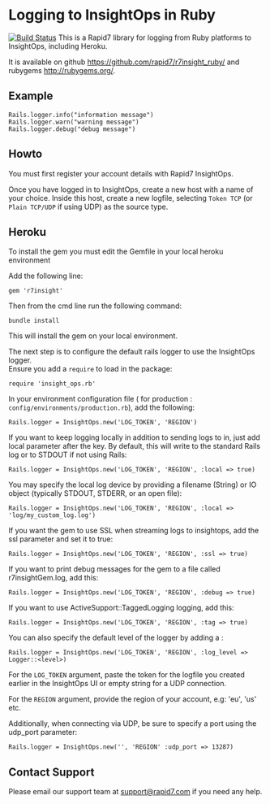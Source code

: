 Logging to InsightOps in Ruby
=============================

[![Build Status](https://travis-ci.org/rapid7/r7insight_ruby.svg?branch=master)](https://travis-ci.org/rapid7/r7insight_ruby)
This is a Rapid7 library for logging from Ruby platforms to InsightOps, including Heroku.

It is available on github <https://github.com/rapid7/r7insight_ruby/> and rubygems
<http://rubygems.org/>.


Example
-------

    Rails.logger.info("information message")
    Rails.logger.warn("warning message")
    Rails.logger.debug("debug message")

Howto
-----

You must first register your account details with Rapid7 InsightOps.

Once you have logged in to InsightOps, create a new host with a name of your choice.
Inside this host, create a new logfile, selecting `Token TCP` (or `Plain TCP/UDP` if using UDP)
as the source type.

Heroku
------

To install the gem you must edit the Gemfile in your local heroku environment

Add the following line:

    gem 'r7insight'

Then from the cmd line run the following command:

    bundle install

This will install the gem on your local environment.

The next step is to configure the default rails logger to use the InsightOps logger.  
Ensure you add a `require` to load in the package:

    require 'insight_ops.rb'

In your environment configuration file ( for production : `config/environments/production.rb`), add the following:

    Rails.logger = InsightOps.new('LOG_TOKEN', 'REGION')

If you want to keep logging locally in addition to sending logs to in, just add local parameter after the key.
By default, this will write to the standard Rails log or to STDOUT if not using Rails:

    Rails.logger = InsightOps.new('LOG_TOKEN', 'REGION', :local => true)

You may specify the local log device by providing a filename (String) or IO object (typically STDOUT, STDERR, or an open file):

    Rails.logger = InsightOps.new('LOG_TOKEN', 'REGION', :local => 'log/my_custom_log.log')

If you want the gem to use SSL when streaming logs to insightops, add the ssl parameter and set it to true:

    Rails.logger = InsightOps.new('LOG_TOKEN', 'REGION', :ssl => true)

If you want to print debug messages for the gem to a file called r7insightGem.log, add this:

	Rails.logger = InsightOps.new('LOG_TOKEN', 'REGION', :debug => true)

If you want to use ActiveSupport::TaggedLogging logging, add this:

    Rails.logger = InsightOps.new('LOG_TOKEN', 'REGION', :tag => true)

You can also specify the default level of the logger by adding a :

    Rails.logger = InsightOps.new('LOG_TOKEN', 'REGION', :log_level => Logger::<level>)

For the `LOG_TOKEN` argument, paste the token for the logfile you created earlier in the InsightOps UI or empty string for
a UDP connection.

For the `REGION` argument, provide the region of your account, e.g: 'eu', 'us' etc.

Additionally, when connecting via UDP, be sure to specify a port using the udp_port parameter:

    Rails.logger = InsightOps.new('', 'REGION' :udp_port => 13287)


Contact Support
------

Please email our support team at support@rapid7.com if you need any help.
